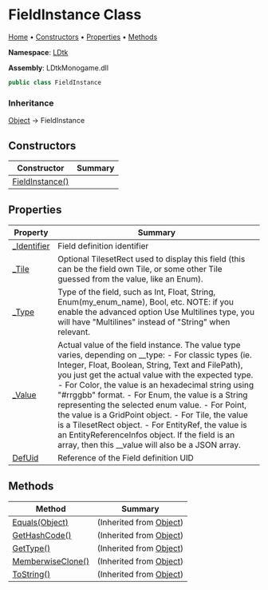 # FieldInstance Class

[Home](../../README.md) &#x2022; [Constructors](#constructors) &#x2022; [Properties](#properties) &#x2022; [Methods](#methods)

**Namespace**: [LDtk](../README.md)

**Assembly**: LDtkMonogame\.dll

```csharp
public class FieldInstance
```

### Inheritance

[Object](https://docs.microsoft.com/en-us/dotnet/api/system.object) &#x2192; FieldInstance

## Constructors

| Constructor | Summary |
| ----------- | ------- |
| [FieldInstance()](-ctor/README.md) | |

## Properties

| Property | Summary |
| -------- | ------- |
| [_Identifier](_Identifier/README.md) | Field definition identifier |
| [_Tile](_Tile/README.md) | Optional TilesetRect used to display this field \(this can be the field own Tile, or some other Tile guessed from the value, like an Enum\)\. |
| [_Type](_Type/README.md) | Type of the field, such as Int, Float, String, Enum\(my\_enum\_name\), Bool, etc\.  NOTE: if you enable the advanced option Use Multilines type, you will have "Multilines" instead of "String" when relevant\. |
| [_Value](_Value/README.md) | Actual value of the field instance\. The value type varies, depending on \_\_type: \- For classic types \(ie\. Integer, Float, Boolean, String, Text and FilePath\), you just get the actual value with the expected type\.   \- For Color, the value is an hexadecimal string using "\#rrggbb" format\.   \- For Enum, the value is a String representing the selected enum value\.   \- For Point, the value is a GridPoint object\.   \- For Tile, the value is a TilesetRect object\.   \- For EntityRef, the value is an EntityReferenceInfos object\.  If the field is an array, then this \_\_value will also be a JSON array\. |
| [DefUid](DefUid/README.md) | Reference of the Field definition UID |

## Methods

| Method | Summary |
| ------ | ------- |
| [Equals(Object)](https://docs.microsoft.com/en-us/dotnet/api/system.object.equals) |  \(Inherited from [Object](https://docs.microsoft.com/en-us/dotnet/api/system.object)\) |
| [GetHashCode()](https://docs.microsoft.com/en-us/dotnet/api/system.object.gethashcode) |  \(Inherited from [Object](https://docs.microsoft.com/en-us/dotnet/api/system.object)\) |
| [GetType()](https://docs.microsoft.com/en-us/dotnet/api/system.object.gettype) |  \(Inherited from [Object](https://docs.microsoft.com/en-us/dotnet/api/system.object)\) |
| [MemberwiseClone()](https://docs.microsoft.com/en-us/dotnet/api/system.object.memberwiseclone) |  \(Inherited from [Object](https://docs.microsoft.com/en-us/dotnet/api/system.object)\) |
| [ToString()](https://docs.microsoft.com/en-us/dotnet/api/system.object.tostring) |  \(Inherited from [Object](https://docs.microsoft.com/en-us/dotnet/api/system.object)\) |

